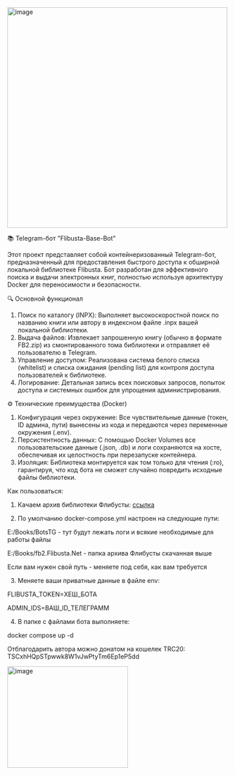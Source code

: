 <img width="500" height="500" alt="image" src="https://github.com/user-attachments/assets/4885e0e4-3e5d-4f51-bc21-238bd8a40552" />


📚 Telegram-бот "Flibusta-Base-Bot"

Этот проект представляет собой контейнеризованный Telegram-бот, предназначенный для предоставления быстрого доступа к обширной локальной библиотеке Flibusta. Бот разработан для эффективного поиска и выдачи электронных книг, полностью используя архитектуру Docker для переносимости и безопасности.

🔍 Основной функционал
1. Поиск по каталогу (INPX): Выполняет высокоскоростной поиск по названию книги или автору в индексном файле .inpx вашей локальной библиотеки.
2. Выдача файлов: Извлекает запрошенную книгу (обычно в формате FB2.zip) из смонтированного тома библиотеки и отправляет её пользователю в Telegram.
3. Управление доступом: Реализована система белого списка (whitelist) и списка ожидания (pending list) для контроля доступа пользователей к библиотеке.
4. Логирование: Детальная запись всех поисковых запросов, попыток доступа и системных ошибок для упрощения администрирования.

⚙️ Технические преимущества (Docker)
1. Конфигурация через окружение: Все чувствительные данные (токен, ID админа, пути) вынесены из кода и передаются через переменные окружения (.env).
2. Персистентность данных: С помощью Docker Volumes все пользовательские данные (.json, .db) и логи сохраняются на хосте, обеспечивая их целостность при перезапуске контейнера.
3. Изоляция: Библиотека монтируется как том только для чтения (:ro), гарантируя, что код бота не сможет случайно повредить исходные файлы библиотеки.


Как пользоваться:

1. Качаем архив библиотеки Флибусты: [ссылка](https://booktracker.org/viewtopic.php?t=46979)

2. По умолчанию docker-compose.yml настроен на следующие пути:

E:/Books/BotsTG - тут будут лежать логи и всякие необходимые для работы файлы

E:/Books/fb2.Flibusta.Net - папка архива Флибусты скачанная выше

Если вам нужен свой путь - меняете под себя, как вам требуется

3. Меняете ваши приватные данные в файле env:
   
FLIBUSTA_TOKEN=ХЕШ_БОТА

ADMIN_IDS=ВАШ_ID_ТЕЛЕГРАММ

4. В папке с файлами бота выполняете:
   
docker compose up -d

Отблагодарить автора можно донатом на кошелек TRC20: TSCxhHQpSTpwwk8W1vJwPtyTm6Ep1eP5dd

<img width="274" height="230" alt="image" src="https://github.com/user-attachments/assets/6c26e91a-acf0-4f03-80ae-05768cd6a177" />


